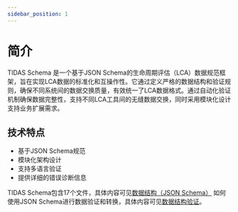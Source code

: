 ```yaml
---
sidebar_position: 1
---
```


# 简介

<!-- 怎么在数据库中用JSON字段存，JSON优势 -->

TIDAS Schema 是一个基于JSON Schema的生命周期评估（LCA）数据规范框架，旨在实现LCA数据的标准化和互操作性。它通过定义严格的数据结构和验证规则，确保不同系统间的数据交换质量，有效统一了LCA数据格式。通过自动化验证机制确保数据完整性，支持不同LCA工具间的无缝数据交换，同时采用模块化设计支持业务扩展需求。

## 技术特点

- 基于JSON Schema规范
- 模块化架构设计
- 支持多语言验证
- 提供详细的错误诊断信息

TIDAS Schema包含17个文件，具体内容可见[数据结构（JSON Schema）](/docs/schema/json-schema)
如何使用JSON Schema进行数据验证和转换，具体内容可见[数据结构验证](https://json-schema.org/)。